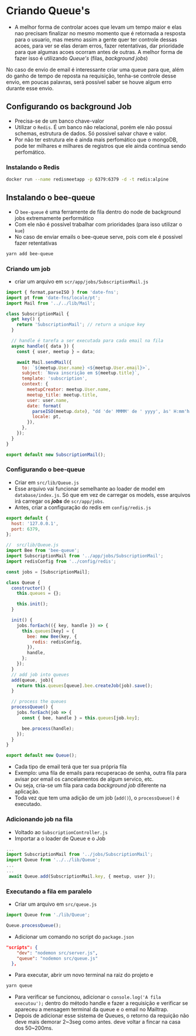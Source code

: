 # Criando Queue's

- A melhor forma de controlar acoes que levam um tempo maior e elas nao precisam finalizar no mesmo momento que é retornada a resposta para o usuario, mas mesmo assim a gente quer ter controle dessas acoes, para ver se elas deram erros, fazer retentativas, dar prioridade para que algumas acoes ocorram antes de outras. A melhor forma de fazer isso é utilizando *Queue's* (filas, *background jobs*)

No caso de envio de email é interessante criar uma queue para que, além do ganho de tempo de reposta na requisição, tenha-se controle desse envio, em poucas palavras, será possível saber se houve algum erro durante esse envio.

## Configurando os background Job
- Precisa-se de um banco chave-valor
- Utilizar o `Redis`. É um banco não relacional, porém ele não possui schemas, estrutura de dados. Só possivel salvar chave e valor.
- Por não ter estrutura ele é ainda mais perfomático que o mongoDB, pode ter milhares e milhares de registros que ele ainda continua sendo perfomático.

### Instalando o Redis
```bash
docker run --name redismeetapp -p 6379:6379 -d -t redis:alpine
```

## Instalando o bee-queue
- O `bee-queue` é uma ferramente de fila dentro do node de background jobs extremamente performático 
- Com ele não é possível trabalhar com prioridades (para isso utilizar o `kue`)
- No caso de enviar emails o bee-queue serve, pois com ele é possivel fazer retentativas

```bash
yarn add bee-queue
```


### Criando um job
- criar um arquivo em `scr/app/jobs/SubscriptionMail.js`

```js
import { format,parseISO } from 'date-fns';
import pt from 'date-fns/locale/pt';
import Mail from '../../lib/Mail';

class SubscriptionMail {
  get key() {
    return 'SubscriptionMail'; // return a unique key
  }

  // handle é tarefa a ser executada para cada email na fila
  async handle({ data }) {
    const { user, meetup } = data;

    await Mail.sendMail({
      to: `${meetup.User.name} <${meetup.User.email}>`,
      subject: `Nova inscrição em ${meetup.title}`,
      template: 'subscription',
      context: {
        meetupCreator: meetup.User.name,
        meetup_title: meetup.title,
        user: user.name,
        date: format(
          parseISO(meetup.date), "dd 'de' MMMM' de ' yyyy', às' H:mm'h'", {
          locale: pt,
        }),
      },
    });
  }
}

export default new SubscriptionMail();

```
### Configurando o bee-queue
- Criar em `src/lib/Queue.js`
- Esse arquivo vai funcionar semelhante ao loader de model em `database/index.js`. Só que em vez de carregar os models, esse arquivos irá carregar os ***jobs*** de `scr/app/jobs`.
- Antes, criar a configuração do redis em `config/redis.js`
```js
export default {
  host: '127.0.0.1',
  port: 6379,
};
```

```js
//  src/lib/Queue.js
import Bee from 'bee-queue';
import SubscriptionMail from '../app/jobs/SubscriptionMail';
import redisConfig from '../config/redis';

const jobs = [SubscriptionMail];

class Queue {
  constructor() {
    this.queues = {};

    this.init();
  }

  init() {
    jobs.forEach(({ key, handle }) => {
      this.queues[key] = {
        bee: new Bee(key, {
          redis: redisConfig,
        }),
        handle,
      };
    });
  }
  // add job into queues
  add(queue, job){
    return this.queues[queue].bee.createJob(job).save();
  }

  // process the queues
  processQueue() {
    jobs.forEach(job => {
      const { bee, handle } = this.queues[job.key];

      bee.process(handle);
    });
  }
}

export default new Queue();
```
- Cada tipo de email terá que ter sua própria fila
- Exemplo: uma fila de emails para recuperacao de senha, outra fila para avisar por email os cancelamentos de algum servico, etc.
- Ou seja, cria-se um fila para cada *background job* diferente na aplicação.
- Toda vez que tem uma adição de um job (`add()`), o `processQueue()` é executado.

### Adicionando job na fila
- Voltado ao `SubscriptionController.js`
- Importar a o loader de Queue e o Job

```js
...
import SubscriptionMail from '../jobs/SubscriptionMail';
import Queue from '../../lib/Queue';
...
...
 await Queue.add(SubscriptionMail.key, { meetup, user });
```

### Executando a fila em paralelo
- Criar um arquivo em `src/queue.js`

```js
import Queue from './lib/Queue';

Queue.processQueue();
```
- Adicionar um comando no script do `package.json`

```json
"scripts": {
    "dev": "nodemon src/server.js",
    "queue": "nodemon src/queue.js"
  },
```
- Para executar, abrir um novo terminal na raiz do projeto e

```bash
yarn queue
```
- Para verificar se funcionou, adicionar o `console.log('A fila executou');` dentro do método handle e fazer a requisição e verificar se apareceu a mensagem terminal da queue e o email no Mailtrap.
- Depois de adicionar esse sistema de Queues, o retorno da requição não deve mais demorar 2~3seg como antes. deve voltar a fincar na casa dos 50~200ms.
